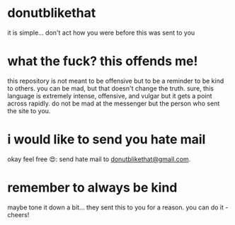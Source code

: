 # donutblikethat
it is simple... don't act how you were before this was sent to you

# what the fuck? this offends me!

this repository is not meant to be offensive but to be a reminder to be kind to others. you can be mad, but that doesn't change the truth. sure, this language is extremely intense, offensive, and vulgar but it gets a point across rapidly. 
do not be mad at the messenger but the person who sent the site to you.

# i would like to send you hate mail
okay feel free 😍: send hate mail to donutblikethat@gmail.com</a>. 

# remember to always be kind
maybe tone it down a bit... they sent this to you for a reason. you can do it - cheers!
